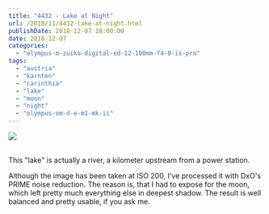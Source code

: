```yaml
---
title: "4432 - Lake at Night"
url: /2018/11/4432-lake-at-night.html
publishDate: 2018-12-07 18:00:00
date: 2018-12-07
categories: 
  - "olympus-m-zuiko-digital-ed-12-100mm-f4-0-is-pro"
tags: 
  - "austria"
  - "karnten"
  - "carinthia"
  - "lake"
  - "moon"
  - "night"
  - "olympus-om-d-e-m1-mk-ii"
---
```

<div class="container">
<div class="center"><a target="_blank" href="https://d25zfm9zpd7gm5.cloudfront.net/1200x1200/2017/20170905_200458_DxO_lr.jpg"><img class="webfeedsFeaturedVisual" src="https://d25zfm9zpd7gm5.cloudfront.net/0600x0600/2017/20170905_200458_DxO_lr.jpg" /></a></div>
</div>
<br />

This "lake" is actually a river, a kilometer upstream from a power
station. 

Although the image has been taken at ISO 200, I've processed it with
DxO's PRIME noise reduction. The reason is, that I had to expose for
the moon, which left pretty much everything else in deepest shadow.
The result is well balanced and pretty usable, if you ask me.